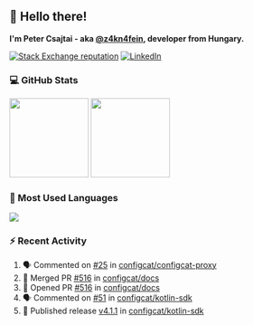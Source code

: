 ## 👋 Hello there!

**I'm Peter Csajtai - aka [@z4kn4fein](https://github.com/z4kn4fein), developer from Hungary.**

[![Stack Exchange reputation](https://img.shields.io/stackexchange/stackoverflow/r/8700582?color=orange&label=reputation&logo=stackoverflow&style=for-the-badge)](https://stackoverflow.com/users/8700582)
[![LinkedIn](https://img.shields.io/badge/linkedin-%230077B5.svg?style=for-the-badge&logo=linkedin&logoColor=white)](https://www.linkedin.com/in/csajtai-p%C3%A9ter-45395341/)

### 💻 GitHub Stats

<div>
  <img height="140px" src="https://github-readme-stats-pcsajtai.vercel.app/api?username=z4kn4fein&show_icons=true&hide_border=true&count_private=true&custom_title=Stats&theme=dracula&line_height=24&hide_title=true">
  <img height="140px" src="https://streak-stats.demolab.com?user=z4kn4fein&theme=dracula&hide_border=true">
  
</div>

### :toolbox: Most Used Languages

<img src="https://github-readme-stats-pcsajtai.vercel.app/api/top-langs/?username=z4kn4fein&theme=dracula&hide_border=true&layout=compact&langs_count=8&hide_title=true">

### :zap: Recent Activity

<!--START_SECTION:activity-->
1. 🗣 Commented on [#25](https://github.com/configcat/configcat-proxy/issues/25#issuecomment-2616165617) in [configcat/configcat-proxy](https://github.com/configcat/configcat-proxy)
2. 🎉 Merged PR [#516](https://github.com/configcat/docs/pull/516) in [configcat/docs](https://github.com/configcat/docs)
3. 💪 Opened PR [#516](https://github.com/configcat/docs/pull/516) in [configcat/docs](https://github.com/configcat/docs)
4. 🗣 Commented on [#51](https://github.com/configcat/kotlin-sdk/issues/51#issuecomment-2582229663) in [configcat/kotlin-sdk](https://github.com/configcat/kotlin-sdk)
5. 🚀 Published release [v4.1.1](https://github.com/configcat/kotlin-sdk/releases/tag/4.1.1) in [configcat/kotlin-sdk](https://github.com/configcat/kotlin-sdk)
<!--END_SECTION:activity-->
